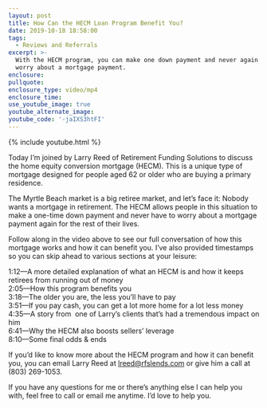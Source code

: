 ```yaml
---
layout: post
title: How Can the HECM Loan Program Benefit You?
date: 2019-10-18 18:58:00
tags:
  - Reviews and Referrals
excerpt: >-
  With the HECM program, you can make one down payment and never again have to
  worry about a mortgage payment.
enclosure:
pullquote:
enclosure_type: video/mp4
enclosure_time:
use_youtube_image: true
youtube_alternate_image:
youtube_code: '-jaIXS3htFI'
---
```


{% include youtube.html %}

Today I’m joined by Larry Reed of Retirement Funding Solutions to discuss the home equity conversion mortgage (HECM). This is a unique type of mortgage designed for people aged 62 or older who are buying a primary residence.&nbsp;

The Myrtle Beach market is a big retiree market, and let’s face it: Nobody wants a mortgage in retirement. The HECM allows people in this situation to make a one-time down payment and never have to worry about a mortgage payment again for the rest of their lives.&nbsp;

Follow along in the video above to see our full conversation of how this mortgage works and how it can benefit you. I’ve also provided timestamps so you can skip ahead to various sections at your leisure:

1:12—A more detailed explanation of what an HECM is and how it keeps retirees from running out of money<br>2:05—How this program benefits you<br>3:18—The older you are, the less you’ll have to pay&nbsp;<br>3:51—If you pay cash, you can get a lot more home for a lot less money&nbsp;<br>4:35—A story from &nbsp;one of Larry’s clients that’s had a tremendous impact on him<br>6:41—Why the HECM also boosts sellers’ leverage&nbsp;<br>8:10—Some final odds & ends&nbsp;

If you’d like to know more about the HECM program and how it can benefit you, you can email Larry Reed at [lreed@rfslends.com](mailto:lreed@rfslends.com) or give him a call at (803) 269-1053.&nbsp;

If you have any questions for me or there’s anything else I can help you with, feel free to call or email me anytime. I’d love to help you.&nbsp;<br>&nbsp;

&nbsp;